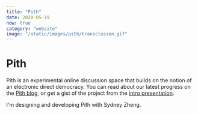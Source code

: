 ```yaml
---
title: "Pith"
date: 2020-05-19
now: true
category: "website"
image: "/static/images/pith/transclusion.gif"
---
```


# Pith

Pith is an experimental online discussion space that builds on the notion of an electronic direct democracy. You can read about our latest progress on the [Pith blog](https://why.pith.is/), or get a gist of the project from the [intro presentation](https://why.pith.is/files/pith_intro.pdf).

I'm designing and developing Pith with Sydney Zheng.
